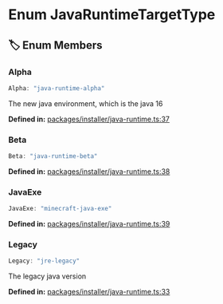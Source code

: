 # Enum JavaRuntimeTargetType

## 🏷️ Enum Members

### Alpha

```ts
Alpha: "java-runtime-alpha"
```
The new java environment, which is the java 16
<p style="font-size: 14px; color: var(--vp-c-text-2)">
<strong>Defined in:</strong> <a href="https://github.com/voxelum/minecraft-launcher-core-node/blob/master/packages/installer/java-runtime.ts#L37" target="_blank" rel="noreferrer">packages/installer/java-runtime.ts:37</a>
</p>


### Beta

```ts
Beta: "java-runtime-beta"
```
<p style="font-size: 14px; color: var(--vp-c-text-2)">
<strong>Defined in:</strong> <a href="https://github.com/voxelum/minecraft-launcher-core-node/blob/master/packages/installer/java-runtime.ts#L38" target="_blank" rel="noreferrer">packages/installer/java-runtime.ts:38</a>
</p>


### JavaExe

```ts
JavaExe: "minecraft-java-exe"
```
<p style="font-size: 14px; color: var(--vp-c-text-2)">
<strong>Defined in:</strong> <a href="https://github.com/voxelum/minecraft-launcher-core-node/blob/master/packages/installer/java-runtime.ts#L39" target="_blank" rel="noreferrer">packages/installer/java-runtime.ts:39</a>
</p>


### Legacy

```ts
Legacy: "jre-legacy"
```
The legacy java version
<p style="font-size: 14px; color: var(--vp-c-text-2)">
<strong>Defined in:</strong> <a href="https://github.com/voxelum/minecraft-launcher-core-node/blob/master/packages/installer/java-runtime.ts#L33" target="_blank" rel="noreferrer">packages/installer/java-runtime.ts:33</a>
</p>


